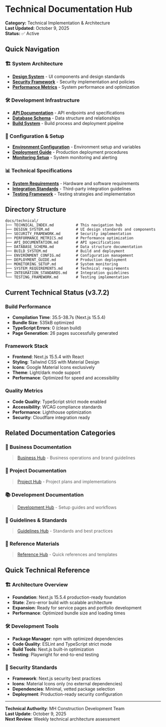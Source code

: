 # Technical Documentation Hub

**Category:** Technical Implementation & Architecture  
**Last Updated:** October 9, 2025  
**Status:** ✅ Active  

## Quick Navigation

### 🏗️ System Architecture

- [**Design System**](./DESIGN_SYSTEM.md) - UI components and design standards
- [**Security Framework**](./SECURITY_FRAMEWORK.md) - Security implementation and policies
- [**Performance Metrics**](./PERFORMANCE_METRICS.md) - System performance and optimization

### 🛠️ Development Infrastructure

- [**API Documentation**](./API_DOCUMENTATION.md) - API endpoints and specifications
- [**Database Schema**](./DATABASE_SCHEMA.md) - Data structure and relationships
- [**Build System**](./BUILD_SYSTEM.md) - Build process and deployment pipeline

### 🔧 Configuration & Setup

- [**Environment Configuration**](./ENVIRONMENT_CONFIG.md) - Environment setup and variables
- [**Deployment Guide**](./DEPLOYMENT_GUIDE.md) - Production deployment procedures
- [**Monitoring Setup**](./MONITORING_SETUP.md) - System monitoring and alerting

### 📊 Technical Specifications

- [**System Requirements**](./SYSTEM_REQUIREMENTS.md) - Hardware and software requirements
- [**Integration Standards**](./INTEGRATION_STANDARDS.md) - Third-party integration guidelines
- [**Testing Framework**](./TESTING_FRAMEWORK.md) - Testing strategies and implementation

## Directory Structure

```text
docs/technical/
├── TECHNICAL_INDEX.md          # This navigation hub
├── DESIGN_SYSTEM.md            # UI design standards and components
├── SECURITY_FRAMEWORK.md       # Security implementation
├── PERFORMANCE_METRICS.md      # Performance optimization
├── API_DOCUMENTATION.md        # API specifications
├── DATABASE_SCHEMA.md          # Data structure documentation
├── BUILD_SYSTEM.md             # Build and deployment
├── ENVIRONMENT_CONFIG.md       # Configuration management
├── DEPLOYMENT_GUIDE.md         # Production deployment
├── MONITORING_SETUP.md         # System monitoring
├── SYSTEM_REQUIREMENTS.md      # Technical requirements
├── INTEGRATION_STANDARDS.md    # Integration guidelines
└── TESTING_FRAMEWORK.md        # Testing implementation
```

## Current Technical Status (v3.7.2)

### Build Performance

- **Compilation Time**: 35.5-38.7s (Next.js 15.5.4)
- **Bundle Size**: 535kB optimized
- **TypeScript Errors**: 0 (clean build)
- **Page Generation**: 26 pages successfully generated

### Framework Stack

- **Frontend**: Next.js 15.5.4 with React
- **Styling**: Tailwind CSS with Material Design
- **Icons**: Google Material Icons exclusively
- **Theme**: Light/dark mode support
- **Performance**: Optimized for speed and accessibility

### Quality Metrics

- **Code Quality**: TypeScript strict mode enabled
- **Accessibility**: WCAG compliance standards
- **Performance**: Lighthouse optimization
- **Security**: Cloudflare integration ready

## Related Documentation Categories

### 🏢 Business Documentation
>
> [Business Hub](../business/BUSINESS_INDEX.md) - Business operations and brand guidelines

### 📝 Project Documentation  
>
> [Project Hub](../project/PROJECT_INDEX.md) - Project plans and implementations

### 📚 Development Documentation
>
> [Development Hub](../development/DEVELOPMENT_INDEX.md) - Setup guides and workflows

### 📖 Guidelines & Standards
>
> [Guidelines Hub](../guidelines/GUIDELINES_INDEX.md) - Standards and best practices

### 📑 Reference Materials
>
> [Reference Hub](../reference/REFERENCE_INDEX.md) - Quick references and templates

## Quick Technical Reference

### 🏗️ Architecture Overview

- **Foundation**: Next.js 15.5.4 production-ready foundation
- **State**: Zero-error build with scalable architecture
- **Expansion**: Ready for service pages and portfolio development
- **Performance**: Optimized bundle size and loading times

### 🛠️ Development Tools

- **Package Manager**: npm with optimized dependencies
- **Code Quality**: ESLint and TypeScript strict mode
- **Build Tools**: Next.js built-in optimization
- **Testing**: Playwright for end-to-end testing

### 🔐 Security Standards

- **Framework**: Next.js security best practices
- **Icons**: Material Icons only (no external dependencies)
- **Dependencies**: Minimal, vetted package selection
- **Deployment**: Production-ready security configuration

---

**Technical Authority**: MH Construction Development Team  
**Last Update**: October 9, 2025  
**Next Review**: Weekly technical architecture assessment
